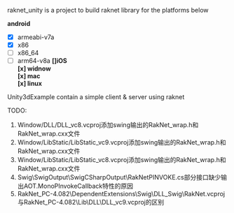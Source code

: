 raknet_unity is a project to build raknet library for the platforms below

**android**<br>
  * [x] armeabi-v7a
  * [x] x86
  * [ ] x86_64
  * [ ] arm64-v8a
**[]iOS**<br>
**[x] widnow**<br>
**[x] mac**<br>
**[x] linux**<br>

Unity3dExample contain a simple client & server using raknet

TODO:
1. Window/DLL/DLL_vc8.vcproj添加swing输出的RakNet_wrap.h和RakNet_wrap.cxx文件
2. Window/LibStatic/LibStatic_vc9.vcproj添加swing输出的RakNet_wrap.h和RakNet_wrap.cxx文件
3. Window/LibStatic/LibStatic_vc8.vcproj添加swing输出的RakNet_wrap.h和RakNet_wrap.cxx文件
4. Swig\SwigOutput\SwigCSharpOutput\RakNetPINVOKE.cs部分接口缺少输出AOT.MonoPInvokeCallback特性的原因
5. RakNet_PC-4.082\DependentExtensions\Swig\DLL_Swig\RakNet.vcproj与RakNet_PC-4.082\Lib\DLL\DLL_vc9.vcproj的区别

